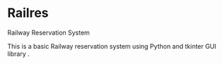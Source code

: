 # Railres
Railway Reservation System

This is a basic Railway reservation system using Python and tkinter GUI library . 
